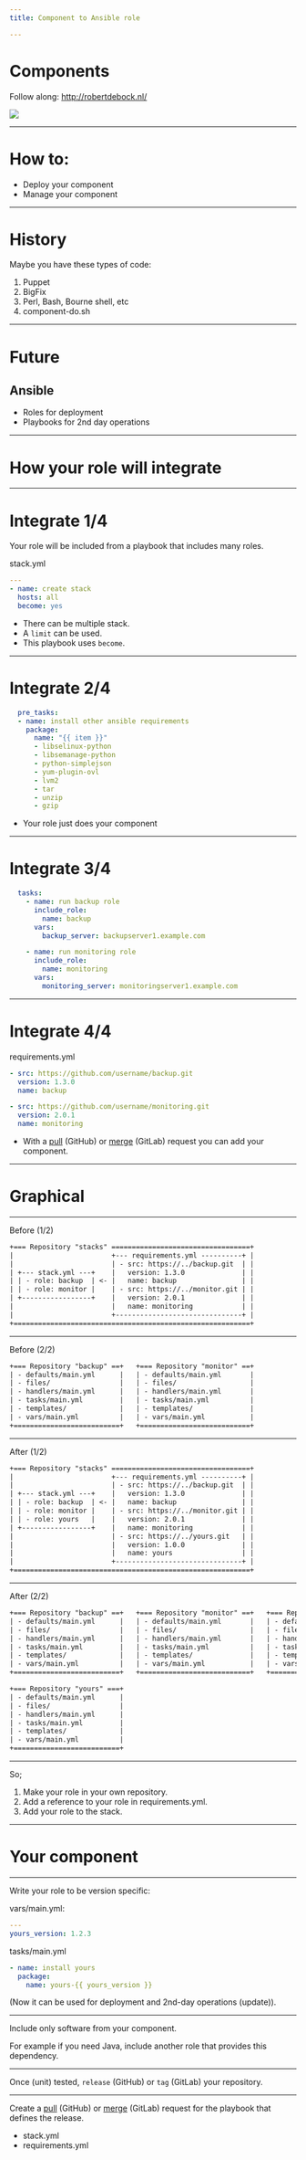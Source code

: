 ```yaml
---
title: Component to Ansible role

---
```


# Components

Follow along: http://robertdebock.nl/

<img src="https://api.qrserver.com/v1/create-qr-code/?size=350x350&data=http://robertdebock.nl/presentations/component-to-role/"/>

---

# How to:
- Deploy your component
- Manage your component

---

# History

Maybe you have these types of code:
1. Puppet
2. BigFix
3. Perl, Bash, Bourne shell, etc
4. component-do.sh

----

# Future

## Ansible
- Roles for deployment
- Playbooks for 2nd day operations

---

# How your role will integrate

----

# Integrate 1/4

Your role will be included from a playbook that includes many roles.

stack.yml
```yaml
---
- name: create stack
  hosts: all
  become: yes
```

- There can be multiple stack.
- A `limit` can be used.
- This playbook uses `become`.

----

# Integrate 2/4

```yaml
  pre_tasks:
  - name: install other ansible requirements
    package:
      name: "{{ item }}"
      - libselinux-python
      - libsemanage-python
      - python-simplejson
      - yum-plugin-ovl
      - lvm2
      - tar
      - unzip
      - gzip
```

- Your role just does your component

----

# Integrate 3/4

```yaml
  tasks:
    - name: run backup role
      include_role:
        name: backup
      vars:
        backup_server: backupserver1.example.com

    - name: run monitoring role
      include_role:
        name: monitoring
      vars:
        monitoring_server: monitoringserver1.example.com
```

----

# Integrate 4/4

requirements.yml
```yaml
- src: https://github.com/username/backup.git
  version: 1.3.0
  name: backup

- src: https://github.com/username/monitoring.git
  version: 2.0.1
  name: monitoring
```

- With a [pull](https://help.github.com/articles/creating-a-pull-request/) (GitHub) or [merge](https://docs.gitlab.com/ee/user/project/merge_requests/) (GitLab) request you can add your component.

----

# Graphical

----

Before (1/2)

```txt
+=== Repository "stacks" ==================================+
|                        +--- requirements.yml ----------+ |
|                        | - src: https://../backup.git  | |
| +--- stack.yml ---+    |   version: 1.3.0              | |
| | - role: backup  | <- |   name: backup                | |
| | - role: monitor |    | - src: https://../monitor.git | |
| +-----------------+    |   version: 2.0.1              | |
|                        |   name: monitoring            | |
|                        +-------------------------------+ |
+==========================================================+
```

----

Before (2/2)

```txt
+=== Repository "backup" ==+   +=== Repository "monitor" ==+
| - defaults/main.yml      |   | - defaults/main.yml       |
| - files/                 |   | - files/                  |
| - handlers/main.yml      |   | - handlers/main.yml       |
| - tasks/main.yml         |   | - tasks/main.yml          |
| - templates/             |   | - templates/              |
| - vars/main.yml          |   | - vars/main.yml           |
+==========================+   +===========================+
```

----

After (1/2)

```txt
+=== Repository "stacks" ==================================+
|                        +--- requirements.yml ----------+ |
|                        | - src: https://../backup.git  | |
| +--- stack.yml ---+    |   version: 1.3.0              | |
| | - role: backup  | <- |   name: backup                | |
| | - role: monitor |    | - src: https://../monitor.git | |
| | - role: yours   |    |   version: 2.0.1              | |
| +-----------------+    |   name: monitoring            | |
|                        | - src: https://../yours.git   | |
|                        |   version: 1.0.0              | |
|                        |   name: yours                 | |
|                        +-------------------------------+ |
+==========================================================+
```

----

After (2/2)

```txt
+=== Repository "backup" ==+   +=== Repository "monitor" ==+   +=== Repository "yours" ===+
| - defaults/main.yml      |   | - defaults/main.yml       |   | - defaults/main.yml      |
| - files/                 |   | - files/                  |   | - files/                 |
| - handlers/main.yml      |   | - handlers/main.yml       |   | - handlers/main.yml      |
| - tasks/main.yml         |   | - tasks/main.yml          |   | - tasks/main.yml         |
| - templates/             |   | - templates/              |   | - templates/             |
| - vars/main.yml          |   | - vars/main.yml           |   | - vars/main.yml          |
+==========================+   +===========================+   +==========================+

+=== Repository "yours" ===+
| - defaults/main.yml      |
| - files/                 |
| - handlers/main.yml      |
| - tasks/main.yml         |
| - templates/             |
| - vars/main.yml          |
+==========================+
```

----

So;
1. Make your role in your own repository.
2. Add a reference to your role in requirements.yml.
3. Add your role to the stack.

---

# Your component

----

Write your role to be version specific:

vars/main.yml:
```yaml
---
yours_version: 1.2.3
```

tasks/main.yml
```yaml
- name: install yours
  package:
    name: yours-{{ yours_version }}
```

(Now it can be used for deployment and 2nd-day operations (update)).

----

Include only software from your component.

For example if you need Java, include another role that provides this dependency.

----

Once (unit) tested, `release` (GitHub) or `tag` (GitLab) your repository.

----

Create a [pull](https://help.github.com/articles/creating-a-pull-request/) (GitHub) or [merge](https://docs.gitlab.com/ee/user/project/merge_requests/) (GitLab) request for the playbook that defines the release.
- stack.yml
- requirements.yml
